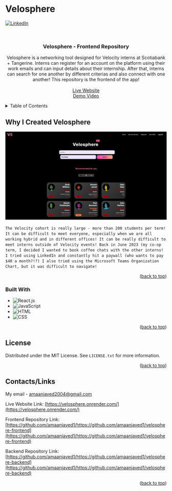 # Velosphere

<a name="readme-top"></a>

[![LinkedIn][linkedin-shield]][linkedin-url]

<!-- PROJECT LOGO -->
<br />
<div align="center">
  <a href="https://github.com/amaanjaved1/https://github.com/amaanjaved1/velosphere-frontend">
  </a>

<h3 align="center">Velosphere - Frontend Repository</h3>
  <p align="center">
    Velosphere is a networking tool designed for Velocity interns at Scotiabank + Tangerine. Interns can register for an account on the platform using their work emails and can input details about their internship. After that, interns can search for one another by different criterias and also connect with one another! This repository is the frontend of the app!
    <br />
    <br />
    <a href="https://velosphere.onrender.com/">Live Website</a>
    <br />
    <a href="https://clipchamp.com/watch/vRkbEYfJKDy">Demo Video</a>

  </p>
</div>

<details>
  <summary>Table of Contents</summary>
  <ol>
    <li>
      <a href="#Why I Created Velosphere">Why I Created Velosphere</a>
      <ul>
        <li><a href="#built-with">Built With</a></li>
      </ul>
    </li>
    <li><a href="#license">License</a></li>
    <li><a href="#Contacts/Links">Contacts & Links</a></li>
  </ol>
</details>

## Why I Created Velosphere

[![Velopshere Screenshot][product-screenshot]](https://example.com)

`The Velocity cohort is really large - more than 200 students per term! It can be difficult to meet everyone, especially when we are all working hybrid and in different offices! It can be really difficult to meet interns outside of Velocity events!
Back in June 2023 (my co-op term, I decided I wanted to book coffee chats with the other interns! I tried using LinkedIn and constantly hit a paywall (who wants to pay $40 a month?!?) I also tried using the Microsoft Teams Organization Chart, but it was difficult to navigate!`

<p align="right">(<a href="#readme-top">back to top</a>)</p>

### Built With

- ![React.js](https://img.shields.io/badge/-React-20232A?style=for-the-badge&logo=react&logoColor=61DAFB)
- ![JavaScript](https://img.shields.io/badge/-JavaScript-yellow.svg?style=for-the-badge&logo=javascript&logoColor=white)
- ![HTML](https://img.shields.io/badge/-HTML-orange.svg?style=for-the-badge&logo=html5&logoColor=white)
- ![CSS](https://img.shields.io/badge/-CSS-blue.svg?style=for-the-badge&logo=css3&logoColor=white)

<p align="right">(<a href="#readme-top">back to top</a>)</p>

## License

Distributed under the MIT License. See `LICENSE.txt` for more information.

<p align="right">(<a href="#readme-top">back to top</a>)</p>

<!-- CONTACT -->

## Contacts/Links

My email - amaanjaved2004@gmail.com

Live Website Link: [https://velosphere.onrender.com/](https://velosphere.onrender.com/)

Frontend Repository Link: [https://github.com/amaanjaved1/https://github.com/amaanjaved1/velosphere-frontend](https://github.com/amaanjaved1/https://github.com/amaanjaved1/velosphere-frontend)

Backend Repository Link: [https://github.com/amaanjaved1/https://github.com/amaanjaved1/velosphere-backend](https://github.com/amaanjaved1/https://github.com/amaanjaved1/velosphere-backend)

<p align="right">(<a href="#readme-top">back to top</a>)</p>

[contributors-shield]: https://img.shields.io/github/contributors/amaanjaved1/https://github.com/amaanjaved1/velosphere-frontend.svg?style=for-the-badge
[contributors-url]: https://github.com/amaanjaved1/https://github.com/amaanjaved1/velosphere-frontend/graphs/contributors
[forks-shield]: https://img.shields.io/github/forks/amaanjaved1/https://github.com/amaanjaved1/velosphere-frontend.svg?style=for-the-badge
[forks-url]: https://github.com/amaanjaved1/https://github.com/amaanjaved1/velosphere-frontend/network/members
[stars-shield]: https://img.shields.io/github/stars/amaanjaved1/https://github.com/amaanjaved1/velosphere-frontend.svg?style=for-the-badge
[stars-url]: https://github.com/amaanjaved1/https://github.com/amaanjaved1/velosphere-frontend/stargazers
[issues-shield]: https://img.shields.io/github/issues/amaanjaved1/https://github.com/amaanjaved1/velosphere-frontend.svg?style=for-the-badge
[issues-url]: https://github.com/amaanjaved1/https://github.com/amaanjaved1/velosphere-frontend/issues
[license-shield]: https://img.shields.io/github/license/amaanjaved1/https://github.com/amaanjaved1/velosphere-frontend.svg?style=for-the-badge
[license-url]: https://github.com/amaanjaved1/https://github.com/amaanjaved1/velosphere-frontend/blob/master/LICENSE.txt
[linkedin-shield]: https://img.shields.io/badge/-LinkedIn-black.svg?style=for-the-badge&logo=linkedin&colorB=555
[linkedin-url]: https://linkedin.com/in/amaan-javed
[product-screenshot]: ./velosphere-screenshot.png
[React.js]: https://img.shields.io/badge/React-20232A?style=for-the-badge&logo=react&logoColor=61DAFB
[React-url]: https://reactjs.org/
